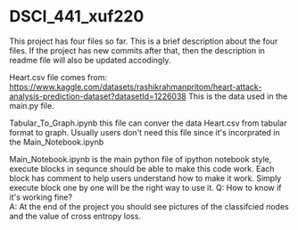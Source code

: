 # DSCI_441_xuf220
This project has four files so far. This is a brief description about the four files.
If the project has new commits after that, then the description in readme file will also be updated accodingly.

Heart.csv file comes from: https://www.kaggle.com/datasets/rashikrahmanpritom/heart-attack-analysis-prediction-dataset?datasetId=1226038
This is the data used in the main.py file.

Tabular_To_Graph.ipynb this file can conver the data Heart.csv from tabular format to graph.
Usually users don't need this file since it's incorprated in the Main_Notebook.ipynb

Main_Notebook.ipynb is the main python file of ipython notebook style, execute blocks in sequnce should be able to make this code work.
Each block has comment to help users understand how to make it work.
Simply execute block one by one will be the right way to use it.
Q: How to know if it's working fine?  
A: At the end of the project you should see pictures of the classifcied nodes and the value of cross entropy loss.
